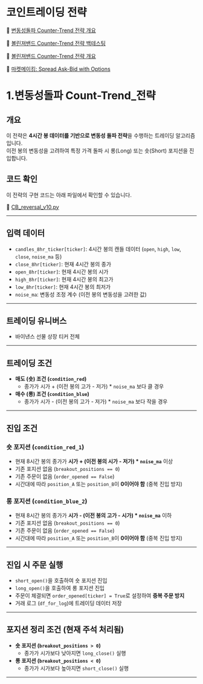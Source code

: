 
# 코인트레이딩 전략

📄 [변동성돌파 Counter-Trend 전략 개요](https://github.com/khw12369/Coin-Trader/blob/main/README.md#1.변동성Reversal_전략)

📄 [볼린져밴드 Counter-Trend 전략 백테스팅](https://github.com/khw12369/Coin-Trader/blob/main/backtest_BB(180%2C2).ipynb)

📄 [볼린져밴드 Counter-Trend 전략 개요](https://github.com/khw12369/Coin-Trader/blob/main/BB(180%2C2)%20Counter-Trend.py)

📄 [마켓메이킹: Spread Ask-Bid with Options]()

# 1.변동성돌파 Count-Trend_전략

## 개요
이 전략은 **4시간 봉 데이터를 기반으로 변동성 돌파 전략**을 수행하는 트레이딩 알고리즘입니다.  
이전 봉의 변동성을 고려하여 특정 가격 돌파 시 롱(Long) 또는 숏(Short) 포지션을 진입합니다.

## 코드 확인
이 전략의 구현 코드는 아래 파일에서 확인할 수 있습니다.

📄 [CB_reversal_v10.py](https://github.com/khw12369/Coin-Trader/blob/main/CB_reversal_v10.py)

---
## 입력 데이터
- `candles_8hr_ticker[ticker]`: 4시간 봉의 캔들 데이터 (`open`, `high`, `low`, `close`, `noise_ma` 등)
- `close_8hr[ticker]`: 현재 4시간 봉의 종가
- `open_8hr[ticker]`: 현재 4시간 봉의 시가
- `high_8hr[ticker]`: 현재 4시간 봉의 최고가
- `low_8hr[ticker]`: 현재 4시간 봉의 최저가
- `noise_ma`: 변동성 조정 계수 (이전 봉의 변동성을 고려한 값)
---
##  트레이딩 유니버스
-  바이낸스 선물 상장 티커 전체
---
## 트레이딩 조건
- **매도 (숏) 조건 (`condition_red`)**  
  - 종가가 시가 + (이전 봉의 고가 - 저가) * `noise_ma` 보다 클 경우
- **매수 (롱) 조건 (`condition_blue`)**  
  - 종가가 시가 - (이전 봉의 고가 - 저가) * `noise_ma` 보다 작을 경우

---

## 진입 조건
### 숏 포지션 (`condition_red_1`)
- 현재 8시간 봉의 종가가 **시가 + (이전 봉의 시가 - 저가) * `noise_ma`** 이상
- 기존 포지션 없음 (`breakout_positions == 0`)
- 기존 주문이 없음 (`order_opened == False`)
- 시간대에 따라 `position_A` 또는 `position_B`이 **0이어야 함** (중복 진입 방지)

### 롱 포지션 (`condition_blue_2`)
- 현재 8시간 봉의 종가가 **시가 - (이전 봉의 고가 - 시가) * `noise_ma`** 이하
- 기존 포지션 없음 (`breakout_positions == 0`)
- 기존 주문이 없음 (`order_opened == False`)
- 시간대에 따라 `position_A` 또는 `position_B`이 **0이어야 함** (중복 진입 방지)

---

## 진입 시 주문 실행
- `short_open()`을 호출하여 숏 포지션 진입
- `long_open()`을 호출하여 롱 포지션 진입
- 주문이 체결되면 `order_opened[ticker] = True`로 설정하여 **중복 주문 방지**
- 거래 로그 (`df_for_log`)에 트레이딩 데이터 저장

---

## 포지션 정리 조건 (현재 주석 처리됨)
- **숏 포지션 (`breakout_positions > 0`)**  
  - 종가가 시가보다 낮아지면 `long_close()` 실행
- **롱 포지션 (`breakout_positions < 0`)**  
  - 종가가 시가보다 높아지면 `short_close()` 실행

---

